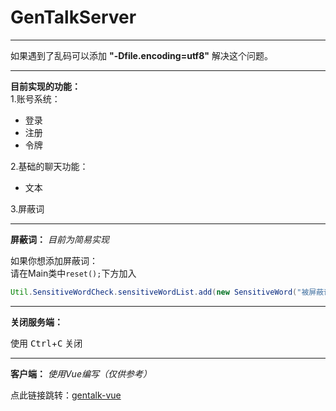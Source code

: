 # GenTalkServer
***
如果遇到了乱码可以添加 **"-Dfile.encoding=utf8"** 解决这个问题。
***
**目前实现的功能：**  
1.账号系统：
 - 登录
 - 注册
 - 令牌

2.基础的聊天功能：
 - 文本

3.屏蔽词
***
**屏蔽词：** *目前为简易实现*  

如果你想添加屏蔽词：  
请在Main类中```reset();```下方加入  
```java
Util.SensitiveWordCheck.sensitiveWordList.add(new SensitiveWord("被屏蔽词", "替换词"));
```
***
**关闭服务端：**  

使用 <kbd>Ctrl</kbd>+<kbd>C</kbd> 关闭

***
**客户端：** *使用Vue编写（仅供参考）*

点此链接跳转：[gentalk-vue](https://github.com/YaeMonilc/gentalk-vue/)